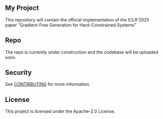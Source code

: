 ## My Project

This repository will contain the official implementation of the ICLR'2025 paper "Gradient-Free Generation for Hard-Constrained Systems"

## Repo

The repo is currently under construction and the codebase will be uploaded soon.

## Security

See [CONTRIBUTING](CONTRIBUTING.md#security-issue-notifications) for more information.

## License

This project is licensed under the Apache-2.0 License.

